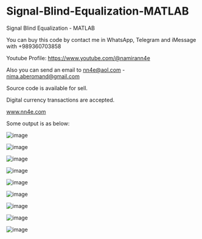 # Signal-Blind-Equalization-MATLAB
Signal Blind Equalization - MATLAB

You can buy this code by contact me in WhatsApp, Telegram and iMessage with +989360703858

Youtube Profile: https://www.youtube.com/@namirann4e

Also you can send an email to nn4e@aol.com - nima.aberomand@gmail.com

Source code is available for sell.

Digital currency transactions are accepted.

www.nn4e.com

Some output is as below:

![image](https://github.com/user-attachments/assets/d1fd1ed1-4d18-4498-aef1-a30a00967aa9)

![image](https://github.com/user-attachments/assets/95de189c-7087-4a38-aac7-7197f75023ec)

![image](https://github.com/user-attachments/assets/1eeef370-1731-4227-ab39-e5a1eeb4fdd8)

![image](https://github.com/user-attachments/assets/905e9398-a7dd-478c-8d9b-2af841ae52b9)

![image](https://github.com/user-attachments/assets/f54108dc-2edd-410c-a6b6-0ea5dcdfe500)

![image](https://github.com/user-attachments/assets/a17f6a36-bad6-4601-8c5c-2c791a8e0768)

![image](https://github.com/user-attachments/assets/b576ba9d-ba3d-43bd-8ef4-624965bc5d43)

![image](https://github.com/user-attachments/assets/f83e8283-2175-4322-9e31-ca6c96a7aec1)

![image](https://github.com/user-attachments/assets/0dad54ba-ee22-401d-aa17-77e81d7b3aa2)
